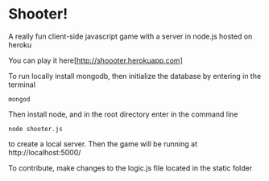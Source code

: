 # Shooter!
A really fun client-side javascript game with a server in node.js hosted on heroku

You can play it here[http://shoooter.herokuapp.com]

To run locally install mongodb, then initialize the database by entering in the terminal
```
mongod
```

Then install node, and in the root directory enter in the command line
```
node shooter.js
```
to create a local server.  Then the game will be running at http://localhost:5000/

To contribute, make changes to the logic.js file located in the static folder
